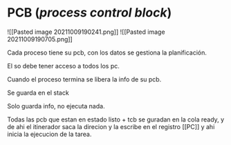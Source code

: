 # PCB (_process control block_)

![[Pasted image 20211009190241.png]]
![[Pasted image 20211009190705.png]]

Cada proceso tiene su pcb, con los datos se gestiona la planificación.

El so debe tener acceso a todos los pc.

Cuando el proceso termina se libera la info de su pcb. 

Se guarda en el stack

Solo guarda info, no ejecuta nada.

Todas las pcb que estan en estado listo + tcb se guradan en la cola ready, y de ahi el itinerador saca la direcion y la escribe en el registro [[PC]] y ahi inicia la ejecucion de la tarea. 